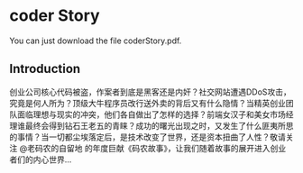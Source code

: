 coder Story
==========

You can just download the file coderStory.pdf.


Introduction
----------
创业公司核心代码被盗，作案者到底是黑客还是内奸？社交网站遭遇DDoS攻击，究竟是何人所为？顶级大牛程序员改行送外卖的背后又有什么隐情？当精英创业团队面临理想与现实的冲突，他们各自做出了怎样的选择？前端女汉子和美女市场经理谁最终会得到钻石王老五的青睐？成功的曙光出现之时，又发生了什么匪夷所思的事情？当一切都尘埃落定后，是技术改变了世界，还是资本扭曲了人性？敬请关注 @老码农的自留地 的年度巨献《码农故事》，让我们随着故事的展开进入创业者们的内心世界...
